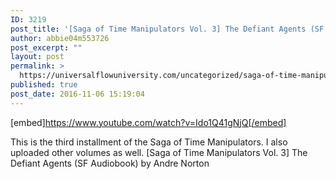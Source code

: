 ```yaml
---
ID: 3219
post_title: '[Saga of Time Manipulators Vol. 3] The Defiant Agents (SF Audiobook)'
author: abbie04m553726
post_excerpt: ""
layout: post
permalink: >
  https://universalflowuniversity.com/uncategorized/saga-of-time-manipulators-vol-3-the-defiant-agents-sf-audiobook/
published: true
post_date: 2016-11-06 15:19:04
---
```

[embed]https://www.youtube.com/watch?v=Ido1Q41gNjQ[/embed]<br>
<p>This is the third installment of the Saga of Time Manipulators. I also uploaded other volumes as well. 
[Saga of Time Manipulators Vol. 3] The Defiant Agents (SF Audiobook) by Andre Norton</p>